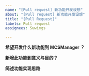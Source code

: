 ```yaml
---
name: "[Pull request] 新功能开发设想"
about: "[Pull request] 新功能开发设想"
title: "[Pull Request]"
labels: Pull request
assignees: Suwings

---
```


**希望开发什么新功能到 MCSManager ？**


**新增此功能到意义与目的？**


**简述功能实现思路**
